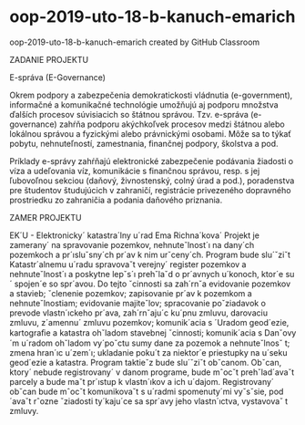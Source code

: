 # oop-2019-uto-18-b-kanuch-emarich
oop-2019-uto-18-b-kanuch-emarich created by GitHub Classroom

ZADANIE PROJEKTU 

E-správa (E-Governance)

Okrem podpory a zabezpečenia demokratickosti vládnutia (e-government), informačné a komunikačné technológie umožňujú aj podporu množstva ďalších procesov súvisiacich so štátnou správou. Tzv. e-správa (e-governance) zahŕňa podporu akýchkoľvek procesov medzi štátnou alebo lokálnou správou a fyzickými alebo právnickými osobami. Môže sa to týkať pobytu, nehnuteľností, zamestnania, finančnej podpory, školstva a pod.

Príklady e-správy zahŕňajú elektronické zabezpečenie podávania žiadosti o víza a udeľovania víz, komunikácie s finančnou správou, resp. s jej ľubovoľnou sekciou (daňový, živnostenský, colný úrad a pod.), poradenstva pre študentov študujúcich v zahraničí, registrácie privezeného dopravného prostriedku zo zahraničia a podania daňového priznania.


ZAMER PROJEKTU

EK´U - Elektronicky´ katastra´lny u´rad
Ema Richna´kova´
Projekt je zamerany´ na spravovanie pozemkov, nehnuteˇlnost´ı na dany´ch pozemkoch a pr´ısluˇsny´ch pr´av k nim urˇceny´ch. Program bude slu´ˇziˇt Katastr´alnemu u´radu spravovaˇt verejny´ register pozemkov a nehnuteˇlnost´ı a poskytne lepˇs´ı prehˇlaˇd o pr´avnych u´konoch, ktor´e su´ spojen´e so spr´avou. Do tejto ˇcinnosti sa zah´rnˇa evidovanie pozemkov a stavieb; ˇclenenie pozemkov; zapisovanie pr´av k pozemkom a nehnuteˇlnostiam; evidovanie majiteˇlov; spracovanie poˇziadavok o prevode vlastn´ıckeho pr´ava, zah´rnˇaju´c ku´pnu zmluvu, darovaciu zmluvu, z´amennu´ zmluvu pozemkov; komunik´acia s ´Uradom geod´ezie, kartograﬁe a katastra ohˇladom stavebnej ˇcinnosti; komunik´acia s Danˇovy´m u´radom ohˇladom vy´poˇctu sumy dane za pozemok a nehnuteˇlnosˇ t; zmena hran´ıc u´zem´ı; ukladanie poku´t za niektor´e priestupky na u´seku geod´ezie a katastra. Program taktieˇz bude slu´ˇziˇt obˇcanom. Obˇcan, ktory´ nebude registrovany´ v danom programe, bude mˆocˇt prehˇlad´avaˇt parcely a bude maˇt pr´ıstup k vlastn´ıkov a ich u´dajom. Registrovany´ obˇcan bude mˆocˇt komunikovaˇt s u´radmi spomenuty´mi vyˇsˇsie, pod´avaˇt rˆozne ˇziadosti ty´kaju´ce sa spr´avy jeho vlastn´ıctva, vystavovaˇ t zmluvy.
